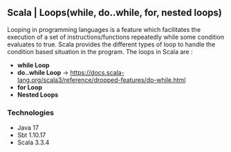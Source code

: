 ## Scala | Loops(while, do..while, for, nested loops)

Looping in programming languages is a feature which facilitates the execution of a set of instructions/functions
repeatedly while some condition evaluates to true. Scala provides the different types of loop to handle the condition
based situation in the program. The loops in Scala are :

- **while Loop**
- **do..while Loop** -> https://docs.scala-lang.org/scala3/reference/dropped-features/do-while.html
- **for Loop**
- **Nested Loops**

### Technologies

- Java 17
- Sbt 1.10.17
- Scala 3.3.4


